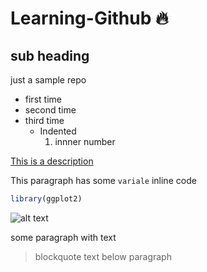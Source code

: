 # Learning-Github :fire:
## sub heading

  just a sample repo
  
- first time 
- second time
- third time
  - Indented
     1. innner number
    
 [This is a description](https://www.github.com)
 
 This paragraph has some `variale` inline code
 
 ``` r
library(ggplot2)
 ```

![alt text](https://picsum.photos/200/200)

some paragraph with text
> blockquote text below paragraph
